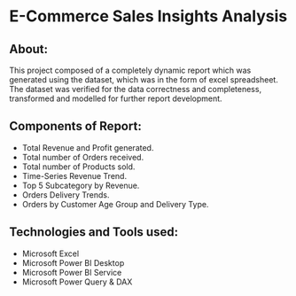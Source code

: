 # E-Commerce Sales Insights Analysis
## About:
This project composed of a completely dynamic report which was generated using the dataset, which was in the form of excel spreadsheet. The dataset was verified for the data correctness and completeness, transformed and modelled for further report development.
## Components of Report:
* Total Revenue and Profit generated.
* Total number of Orders received.
* Total number of Products sold.
* Time-Series Revenue Trend.
* Top 5 Subcategory by Revenue.
* Orders Delivery Trends.
* Orders by Customer Age Group and Delivery Type.
## Technologies and Tools used:
* Microsoft Excel
* Microsoft Power BI Desktop
* Microsoft Power BI Service
* Microsoft Power Query & DAX
